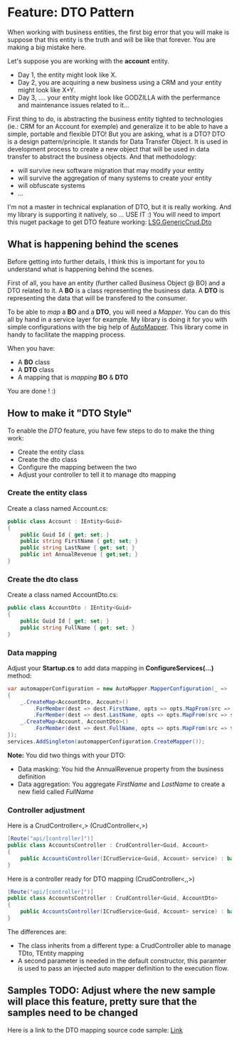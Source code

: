 # Feature: DTO Pattern
When working with business entities, the first big error that you will make is suppose that this entity is the truth and will be like that forever. You are making a big mistake here.

Let's suppose you are working with the **account** entity. 
- Day 1, the entity might look like X. 
- Day 2, you are acquiring a new business using a CRM and your entity might look like X+Y.
- Day 3, .... your entity might look like GODZILLA with the perfermance and maintenance issues related to it...

First thing to do, is abstracting the business entity tighted to technologies (ie.: CRM for an Account for exemple) and generalize it to be able to have a simple, portable and flexible DTO! But you are asking, what is a DTO? DTO is a design pattern/principle. It stands for Data Transfer Object. It is used in development process to create a new object that will be used in data transfer to abstract the business objects. And that methodology:
- will survive new software migration that may modify your entity
- will survive the aggregation of many systems to create your entity
- will obfuscate systems
- ...

I'm not a master in technical explanation of DTO, but it is really working. And my library is supporting it natively, so ... USE IT :)
You will need to import this nuget package to get DTO feature working: [LSG.GenericCrud.Dto](https://www.nuget.org/packages/LSG.GenericCrud.Dto/)

## What is happening behind the scenes
Before getting into further details, I think this is important for you to understand what is happening behind the scenes.

First of all, you have an entity (further called Business Object @ BO) and a DTO related to it. A **BO** is a class representing the business data. A **DTO** is representing the data that will be transfered to the consumer.

To be able to *map* a **BO** and a **DTO**, you will need a *Mapper*. You can do this all by hand in a service layer for example. My library is doing it for you with simple configurations with the big help of [AutoMapper](https://github.com/AutoMapper/AutoMapper). This library come in handy to facilitate the mapping process.

When you have:
- A **BO** class
- A **DTO** class
- A mapping that is *mapping* **BO** & **DTO**

You are done ! :)

## How to make it "DTO Style"
To enable the *DTO* feature, you have few steps to do to make the thing work:
- Create the entity class
- Create the dto class
- Configure the mapping between the two
- Adjust your controller to tell it to manage dto mapping

### Create the entity class
Create a class named Account.cs:

```csharp
public class Account : IEntity<Guid>
{
    public Guid Id { get; set; }
    public string FirstName { get; set; }
    public string LastName { get; set; }
    public int AnnualRevenue { get;set; }
}
```

### Create the dto class
Create a class named AccountDto.cs:

```csharp
public class AccountDto : IEntity<Guid>
{
    public Guid Id { get; set; }
    public string FullName { get; set; }
}
```

### Data mapping
Adjust your **Startup.cs** to add data mapping in **ConfigureServices(...)** method:
```csharp
var automapperConfiguration = new AutoMapper.MapperConfiguration(_ =>
{
    _.CreateMap<AccountDto, Account>()
        .ForMember(dest => dest.FirstName, opts => opts.MapFrom(src => src.FullName.Split(',', StringSplitOptions.None)[0]))
        .ForMember(dest => dest.LastName, opts => opts.MapFrom(src => src.FullName.Split(',', StringSplitOptions.None)[1]));
    _.CreateMap<Account, AccountDto>()
        .ForMember(dest => dest.FullName, opts => opts.MapFrom(src => $"{src.FirstName},{src.LastName}"));
});
services.AddSingleton(automapperConfiguration.CreateMapper());
```

**Note:** You did two things with your DTO:
- Data masking: You hid the AnnualRevenue property from the business definition
- Data aggregation: You aggregate *FirstName* and *LastName* to create a new field called *FullName*

### Controller adjustment
Here is a CrudController\<,> (CrudController\<,>)
```csharp
[Route("api/[controller]")]
public class AccountsController : CrudController<Guid, Account>
{
    public AccountsController(ICrudService<Guid, Account> service) : base(service) {}
}
```

Here is a controller ready for DTO mapping (CrudController\<,,>)
```csharp
[Route("api/[controller]")]
public class AccountsController : CrudController<Guid, AccountDto>
{
    public AccountsController(ICrudService<Guid, Account> service) : base(service) {}
}
```

The differences are:
- The class inherits from a different type: a CrudController able to manage TDto, TEntity mapping
- A second parameter is needed in the default constructor, this paramter is used to pass an injected auto mapper definition to the execution flow.

## Samples TODO: Adjust where the new sample will place this feature, pretty sure that the samples need to be changed

Here is a link to the DTO mapping source code sample: [Link](https://github.com/lonesomegeek/LSG.GenericCrud.Samples/tree/master/Sample.Dto)
